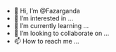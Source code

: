 - 👋 Hi, I’m @Fazarganda
- 👀 I’m interested in ...
- 🌱 I’m currently learning ...
- 💞️ I’m looking to collaborate on ...
- 📫 How to reach me ...

<!---
Fazarganda/Fazarganda is a ✨ special ✨ repository because its `README.md` (this file) appears on your GitHub profile.
You can click the Preview link to take a look at your changes.
--->
